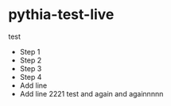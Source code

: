 # pythia-test-live
test
- Step 1
- Step 2
- Step 3
- Step 4 
- Add line
- Add line 2221
test and again and againnnnn
